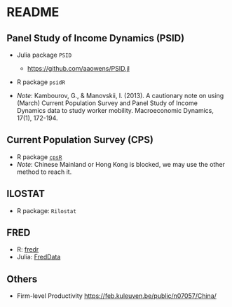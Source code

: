 # README

## Panel Study of Income Dynamics (PSID) 
- Julia package `PSID`
    - https://github.com/aaowens/PSID.jl
- R package `psidR`

- _Note_: Kambourov, G., & Manovskii, I. (2013). A cautionary note on using (March) Current Population Survey and Panel Study of Income Dynamics data to study worker mobility. Macroeconomic Dynamics, 17(1), 172-194.


## Current Population Survey (CPS)
- R package [`cpsR`](https://github.com/matt-saenz/cpsR)
- _Note_: Chinese Mainland or Hong Kong is blocked, we may use the other method to reach it. 


## ILOSTAT
- R package: `Rilostat`


## FRED 
- R: [fredr](https://cran.r-project.org/web/packages/fredr/vignettes/fredr.html)
- Julia: [FredData](https://docs.juliahub.com/FredData/SEoaS/0.4.0/)


## Others
- Firm-level Productivity <https://feb.kuleuven.be/public/n07057/China/> 
